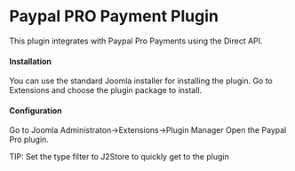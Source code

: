 # Paypal PRO Payment Plugin

This plugin integrates with Paypal Pro Payments using the Direct API.

#### Installation
You can use the standard Joomla installer for installing the plugin. Go to Extensions and choose the plugin package to install.

#### Configuration
Go to Joomla Administraton->Extensions->Plugin Manager Open the Paypal Pro plugin.

TIP: Set the type filter to J2Store to quickly get to the plugin